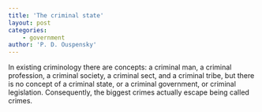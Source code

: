 ```yaml
---
title: 'The criminal state'
layout: post
categories:
    - government
author: 'P. D. Ouspensky'
---
```


In existing criminology there are concepts: a criminal man, a criminal profession, a criminal society, a criminal sect, and a criminal tribe, but there is no concept of a criminal state, or a criminal government, or criminal legislation. Consequently, the biggest crimes actually escape being called crimes.